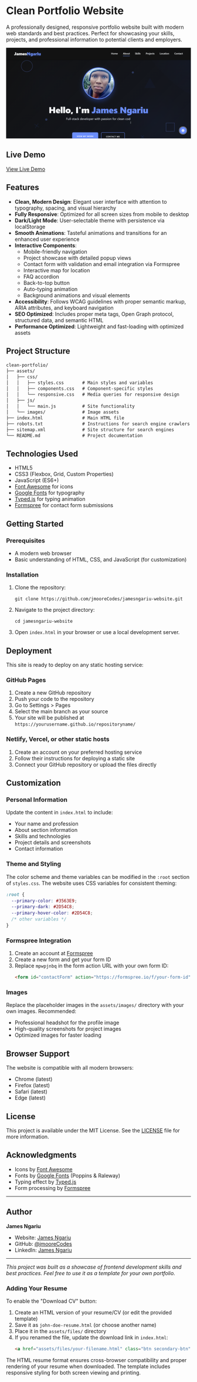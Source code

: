 # Clean Portfolio Website

A professionally designed, responsive portfolio website built with modern web standards and best practices. Perfect for showcasing your skills, projects, and professional information to potential clients and employers.

![Portfolio Preview](assets/images/portfolio-preview.png)

## Live Demo

[View Live Demo](#)

## Features

- **Clean, Modern Design**: Elegant user interface with attention to typography, spacing, and visual hierarchy
- **Fully Responsive**: Optimized for all screen sizes from mobile to desktop
- **Dark/Light Mode**: User-selectable theme with persistence via localStorage
- **Smooth Animations**: Tasteful animations and transitions for an enhanced user experience
- **Interactive Components**: 
  - Mobile-friendly navigation
  - Project showcase with detailed popup views
  - Contact form with validation and email integration via Formspree
  - Interactive map for location
  - FAQ accordion
  - Back-to-top button
  - Auto-typing animation
  - Background animations and visual elements
- **Accessibility**: Follows WCAG guidelines with proper semantic markup, ARIA attributes, and keyboard navigation
- **SEO Optimized**: Includes proper meta tags, Open Graph protocol, structured data, and semantic HTML
- **Performance Optimized**: Lightweight and fast-loading with optimized assets

## Project Structure

```
clean-portfolio/
├── assets/
│   ├── css/
│   │   ├── styles.css       # Main styles and variables
│   │   ├── components.css   # Component-specific styles
│   │   └── responsive.css   # Media queries for responsive design
│   ├── js/
│   │   └── main.js          # Site functionality
│   └── images/              # Image assets
├── index.html               # Main HTML file
├── robots.txt               # Instructions for search engine crawlers
├── sitemap.xml              # Site structure for search engines
└── README.md                # Project documentation
```

## Technologies Used

- HTML5
- CSS3 (Flexbox, Grid, Custom Properties)
- JavaScript (ES6+)
- [Font Awesome](https://fontawesome.com/) for icons
- [Google Fonts](https://fonts.google.com/) for typography
- [Typed.js](https://github.com/mattboldt/typed.js/) for typing animation
- [Formspree](https://formspree.io/) for contact form submissions

## Getting Started

### Prerequisites

- A modern web browser
- Basic understanding of HTML, CSS, and JavaScript (for customization)

### Installation

1. Clone the repository:
   ```
   git clone https://github.com/jmooreCodes/jamesngariu-website.git
   ```
   
2. Navigate to the project directory:
   ```
   cd jamesngariu-website
   ```

3. Open `index.html` in your browser or use a local development server.

## Deployment

This site is ready to deploy on any static hosting service:

### GitHub Pages

1. Create a new GitHub repository
2. Push your code to the repository
3. Go to Settings > Pages
4. Select the main branch as your source
5. Your site will be published at `https://yourusername.github.io/repositoryname/`

### Netlify, Vercel, or other static hosts

1. Create an account on your preferred hosting service
2. Follow their instructions for deploying a static site
3. Connect your GitHub repository or upload the files directly

## Customization

### Personal Information

Update the content in `index.html` to include:
- Your name and profession
- About section information
- Skills and technologies
- Project details and screenshots
- Contact information

### Theme and Styling

The color scheme and theme variables can be modified in the `:root` section of `styles.css`. The website uses CSS variables for consistent theming:

```css
:root {
  --primary-color: #3563E9;
  --primary-dark: #2D54C8;
  --primary-hover-color: #2D54C8;
  /* other variables */
}
```

### Formspree Integration

1. Create an account at [Formspree](https://formspree.io/)
2. Create a new form and get your form ID
3. Replace `mpwpjnbq` in the form action URL with your own form ID:
   ```html
   <form id="contactForm" action="https://formspree.io/f/your-form-id" method="POST">
   ```

### Images

Replace the placeholder images in the `assets/images/` directory with your own images. Recommended:
- Professional headshot for the profile image
- High-quality screenshots for project images
- Optimized images for faster loading

## Browser Support

The website is compatible with all modern browsers:
- Chrome (latest)
- Firefox (latest)
- Safari (latest)
- Edge (latest)

## License

This project is available under the MIT License. See the [LICENSE](LICENSE) file for more information.

## Acknowledgments

- Icons by [Font Awesome](https://fontawesome.com/)
- Fonts by [Google Fonts](https://fonts.google.com/) (Poppins & Raleway)
- Typing effect by [Typed.js](https://github.com/mattboldt/typed.js/)
- Form processing by [Formspree](https://formspree.io/)

---

## Author

**James Ngariu**
- Website: [James Ngariu](https://jmoorecodes.github.io/jamesngariu-website/)
- GitHub: [@jmooreCodes](https://github.com/jmooreCodes)
- LinkedIn: [James Ngariu](https://linkedin.com/in/james-ngariu-538108346)

---

*This project was built as a showcase of frontend development skills and best practices. Feel free to use it as a template for your own portfolio.*

### Adding Your Resume

To enable the "Download CV" button:

1. Create an HTML version of your resume/CV (or edit the provided template)
2. Save it as `john-doe-resume.html` (or choose another name)
3. Place it in the `assets/files/` directory
4. If you renamed the file, update the download link in `index.html`:
   ```html
   <a href="assets/files/your-filename.html" class="btn secondary-btn" download>
   ```

The HTML resume format ensures cross-browser compatibility and proper rendering of your resume when downloaded. The template includes responsive styling for both screen viewing and printing. 
